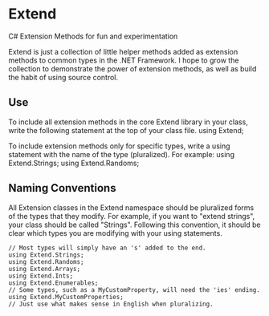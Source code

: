 # Extend
C# Extension Methods for fun and experimentation

Extend is just a collection of little helper methods added as extension methods to common types in the .NET Framework. I hope to grow the collection to demonstrate the power of extension methods, as well as build the habit of using source control.

## Use

To include all extension methods in the core Extend library in your class, write the following statement at the top of your class file.
    using Extend;

To include extension methods only for specific types, write a using statement with the name of the type (pluralized). For example:
    using Extend.Strings;
    using Extend.Randoms;

## Naming Conventions

All Extension classes in the Extend namespace should be pluralized forms of the types that they modify. For example, if you want to "extend strings", your class should be called "Strings". Following this convention, it should be clear which types you are modifying with your using statements.

    // Most types will simply have an 's' added to the end.
    using Extend.Strings;
    using Extend.Randoms;
    using Extend.Arrays;
    using Extend.Ints;
    using Extend.Enumerables;
    // Some types, such as a MyCustomProperty, will need the 'ies' ending.
    using Extend.MyCustomProperties;
    // Just use what makes sense in English when pluralizing.
